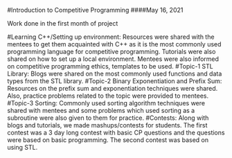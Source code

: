 #Introduction to Competitive Programming
####May 16, 2021

Work done in the first month of project

#Learning C++/Setting up environment: 
Resources were shared with the mentees to get them acquainted with C++ as it is the most commonly used programming language for competitive programming. Tutorials were also shared on how to set up a local environment. Mentees were also informed on competitive programming ethics, templates to be used.
#Topic-1 STL Library:
 Blogs were shared on the most commonly used functions and data types from the STL library.
#Topic-2 Binary Exponentiation and Prefix Sum:
Resources on the prefix sum and exponentiation techniques were shared. Also, practice problems related to the topic were provided to mentees.
#Topic-3 Sorting:
Commonly used sorting algorithm techniques were shared with mentees and some problems which used sorting as a subroutine were also given to them for practice.
#Contests:
 Along with blogs and tutorials, we made mashups/contests for students. The first contest was a 3 day long contest with basic CP questions and the questions were based on basic programming. The second contest was based on using STL.


